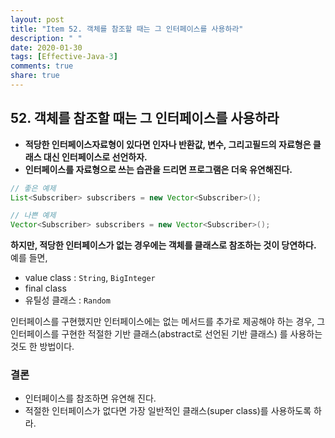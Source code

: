 ```yaml
---
layout: post
title: "Item 52. 객체를 참조할 때는 그 인터페이스를 사용하라"
description: " "
date: 2020-01-30
tags: [Effective-Java-3]
comments: true
share: true
---
```


## 52. 객체를 참조할 때는 그 인터페이스를 사용하라

- __적당한 인터페이스자료형이 있다면 인자나 반환값, 변수, 그리고필드의 자료형은 클래스 대신 인터페이스로 선언하자.__
- __인터페이스를 자료형으로 쓰는 습관을 드리면 프로그램은 더욱 유연해진다.__
```java
// 좋은 예제
List<Subscriber> subscribers = new Vector<Subscriber>();

// 나쁜 예제
Vector<Subscriber> subscribers = new Vector<Subscriber>();
```



__하지만, 적당한 인터페이스가 없는 경우에는 객체를 클래스로 참조하는 것이 당연하다.__
예를 들면,
- value class : ```String```, ```BigInteger```
- final class
- 유틸성 클래스 : ```Random```

인터페이스를 구현했지만 인터페이스에는 없는 메서드를 추가로 제공해야 하는 경우, 
그 인터페이스를 구현한 적절한 기반 클래스(abstract로 선언된 기반 클래스)
를 사용하는 것도 한 방법이다.


### 결론
- 인터페이스를 참조하면 유연해 진다.
- 적절한 인터페이스가 없다면 가장 일반적인 클래스(super class)를 사용하도록 하라.

